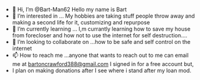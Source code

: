 - 👋 Hi, I’m @Bart-Man62 Hello my name is Bart
- 👀 I’m interested in ... My hobbies are taking stuff people throw away and making a second life for it, customizing and repurpose
- 🌱 I’m currently learning ... I,m currantly learning how to save my house from forecloser and how not to use the internet for self destruction....
- 💞️ I’m looking to collaborate on ...how to be safe and self control on the internet
- 📫 How to reach me ...anyone that wants to reach out to me can email me at bartoncrawford388@gmail.com I signed in for a free account but,
-  I plan on making donations after I see where i stand after my loan mod. 

<!---
Bart-Man62/Bart-Man62 is a ✨ special ✨ repository because its `README.md` (this file) appears on your GitHub profile.
You can click the Preview link to take a look at your changes.
--->
